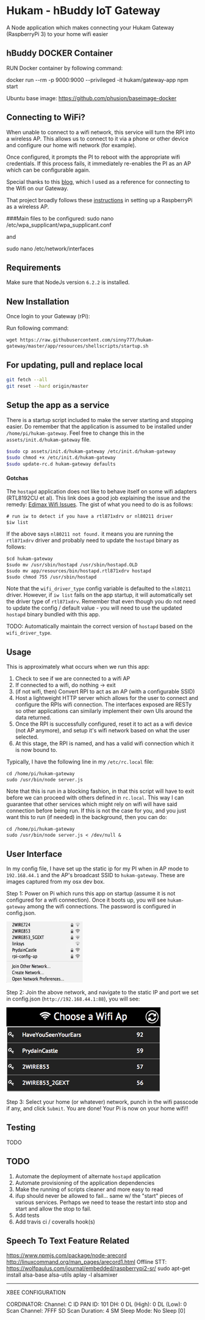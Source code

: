 # Hukam - hBuddy IoT Gateway

A Node application which makes connecting your Hukam Gateway (RaspberryPi 3) to your home wifi easier

## hBuddy DOCKER Container

RUN Docker container by following command:

docker run --rm -p 9000:9000 --privileged -it hukam/gateway-app npm start

Ubuntu base image:
https://github.com/phusion/baseimage-docker

## Connecting to WiFi?

When unable to connect to a wifi network, this service will turn the RPI into a wireless AP. This allows us to connect to it via a phone or other device and configure our home wifi network (for example).

Once configured, it prompts the PI to reboot with the appropriate wifi credentials. If this process fails, it immediately re-enables the PI as an AP which can be configurable again.

Special thanks to this [blog](https://github.com/sabhiram/raspberry-wifi-conf), which I used as a reference for connecting to the Wifi on our Gateway.

That project broadly follows these [instructions](http://www.maketecheasier.com/set-up-raspberry-pi-as-wireless-access-point/) in setting up a RaspberryPi as a wireless AP.

###Main files to be configured:
sudo nano /etc/wpa_supplicant/wpa_supplicant.conf

and

sudo nano /etc/network/interfaces

## Requirements

Make sure that NodeJs version `6.2.2` is installed.

## New Installation

Once login to your Gateway (rPi):

Run following command:

```
wget https://raw.githubusercontent.com/sinny777/hukam-gateway/master/app/resources/shellscripts/startup.sh
```

## For updating, pull and replace local
```sh
git fetch --all
git reset --hard origin/master
```

## Setup the app as a service

There is a startup script included to make the server starting and stopping easier. Do remember that the application is assumed to be installed under `/home/pi/hukam-gateway`. Feel free to change this in the `assets/init.d/hukam-gateway` file.

```sh
$sudo cp assets/init.d/hukam-gateway /etc/init.d/hukam-gateway
$sudo chmod +x /etc/init.d/hukam-gateway
$sudo update-rc.d hukam-gateway defaults
```

#### Gotchas

The `hostapd` application does not like to behave itself on some wifi adapters (RTL8192CU et al). This link does a good job explaining the issue and the remedy: [Edimax Wifi Issues](http://willhaley.com/blog/raspberry-pi-hotspot-ew7811un-rtl8188cus/). The gist of what you need to do is as follows:

```
# run iw to detect if you have a rtl871xdrv or nl80211 driver
$iw list
```

If the above says `nl80211 not found.` it means you are running the `rtl871xdrv` driver and probably need to update the `hostapd` binary as follows:
```
$cd hukam-gateway
$sudo mv /usr/sbin/hostapd /usr/sbin/hostapd.OLD
$sudo mv app/resources/bin/hostapd.rtl871xdrv hostapd
$sudo chmod 755 /usr/sbin/hostapd
```

Note that the `wifi_driver_type` config variable is defaulted to the `nl80211` driver. However, if `iw list` fails on the app startup, it will automatically set the driver type of `rtl871xdrv`. Remember that even though you do not need to update the config / default value - you will need to use the updated `hostapd` binary bundled with this app.

TODO: Automatically maintain the correct version of `hostapd` based on the `wifi_driver_type`.

## Usage

This is approximately what occurs when we run this app:

1. Check to see if we are connected to a wifi AP
2. If connected to a wifi, do nothing -> exit
3. (if not wifi, then) Convert RPI to act as an AP (with a configurable SSID)
4. Host a lightweight HTTP server which allows for the user to connect and configure the RPIs wifi connection. The interfaces exposed are RESTy so other applications can similarly implement their own UIs around the data returned.
5. Once the RPI is successfully configured, reset it to act as a wifi device (not AP anymore), and setup it's wifi network based on what the user selected.
6. At this stage, the RPI is named, and has a valid wifi connection which it is now bound to.

Typically, I have the following line in my `/etc/rc.local` file:
```
cd /home/pi/hukam-gateway
sudo /usr/bin/node server.js
```

Note that this is run in a blocking fashion, in that this script will have to exit before we can proceed with others defined in `rc.local`. This way I can guarantee that other services which might rely on wifi will have said connection before being run. If this is not the case for you, and you just want this to run (if needed) in the background, then you can do:

```
cd /home/pi/hukam-gateway
sudo /usr/bin/node server.js < /dev/null &
```

## User Interface

In my config file, I have set up the static ip for my PI when in AP mode to `192.168.44.1` and the AP's broadcast SSID to `hukam-gateway`. These are images captured from my osx dev box.

Step 1: Power on Pi which runs this app on startup (assume it is not configured for a wifi connection). Once it boots up, you will see `hukam-gateway` among the wifi connections.  The password is configured in config.json.

<img src="https://raw.githubusercontent.com/sabhiram/public-images/master/raspberry-wifi-conf/wifi_options.png" width="200px" height="160px" />

Step 2: Join the above network, and navigate to the static IP and port we set in config.json (`http://192.168.44.1:88`), you will see:

<img src="https://raw.githubusercontent.com/sabhiram/public-images/master/raspberry-wifi-conf/ui.png" width="404px" height="222px" />

Step 3: Select your home (or whatever) network, punch in the wifi passcode if any, and click `Submit`. You are done! Your Pi is now on your home wifi!!

## Testing

TODO

## TODO

1. Automate the deployment of alternate `hostapd` application
2. Automate provisioning of the application dependencies
3. Make the running of scripts cleaner and more easy to read
4. ifup should never be allowed to fail... same w/ the "start" pieces of various services. Perhaps we need to tease the restart into stop and start and allow the stop to fail.
5. Add tests
6. Add travis ci / coveralls hook(s)

## Speech To Text Feature Related
https://www.npmjs.com/package/node-arecord
http://linuxcommand.org/man_pages/arecord1.html
Offline STT: https://wolfpaulus.com/journal/embedded/raspberrypi2-sr/
sudo apt-get install alsa-base alsa-utils
aplay -l
alsamixer

---------------------

XBEE CONFIGURATION

CORDINATOR:
Channel: C
ID PAN ID: 101
DH: 0
DL (High): 0
DL (Low): 0
Scan Channel: 7FFF
SD Scan Duration: 4
SM Sleep Mode: No Sleep [0]
